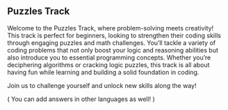 ## Puzzles Track

Welcome to the Puzzles Track, where problem-solving meets creativity! This track is perfect for beginners, looking to strengthen their coding skills through engaging puzzles and math challenges. You’ll tackle a variety of coding problems that not only boost your logic and reasoning abilities but also introduce you to essential programming concepts. Whether you’re deciphering algorithms or cracking logic puzzles, this track is all about having fun while learning and building a solid foundation in coding. 

Join us to challenge yourself and unlock new skills along the way!

( You can add answers in other languages as well! )